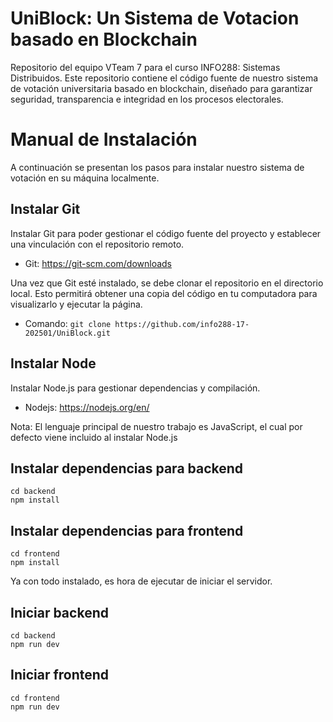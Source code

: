 # UniBlock: Un Sistema de Votacion basado en Blockchain
Repositorio del equipo VTeam 7 para el curso INFO288: Sistemas Distribuidos. Este repositorio contiene el código fuente de nuestro sistema de votación universitaria basado en blockchain, diseñado para garantizar seguridad, transparencia e integridad en los procesos electorales.

# Manual de Instalación
A continuación se presentan los pasos para instalar nuestro sistema de votación en su máquina localmente.

## Instalar Git

Instalar Git para poder gestionar el código fuente del proyecto y establecer una vinculación con el repositorio remoto.
- Git: https://git-scm.com/downloads

Una vez que Git esté instalado, se debe clonar el repositorio en el directorio local. Esto permitirá obtener una copia del código en tu computadora para visualizarlo y ejecutar la página.
- Comando: ```git clone https://github.com/info288-17-202501/UniBlock.git```

## Instalar Node

Instalar Node.js para gestionar dependencias y compilación.
- Nodejs: https://nodejs.org/en/

Nota: El lenguaje principal de nuestro trabajo es JavaScript, el cual por defecto viene incluido al instalar Node.js

## Instalar dependencias para backend

```
cd backend
npm install
```

## Instalar dependencias para frontend

```
cd frontend
npm install
```

Ya con todo instalado, es hora de ejecutar de iniciar el servidor.

## Iniciar backend

```
cd backend
npm run dev
```

## Iniciar frontend

```
cd frontend
npm run dev
```


